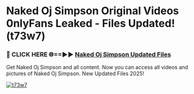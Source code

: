 # Naked Oj Simpson Original Videos 0nlyFans Leaked - Files Updated! (t73w7)

<h3>🔴 CLICK HERE 🌐==►► <a href="https://tinyurl.com/yckcrads" rel="nofollow">Naked Oj Simpson Updated Files</a></h3>

Get Naked Oj Simpson and all content. Now you can access all videos and pictures of Naked Oj Simpson. New Updated Files 2025!

[![t73w7](https://i.imgur.com/hpKpOFt.gif)](https://tinyurl.com/yckcrads)
